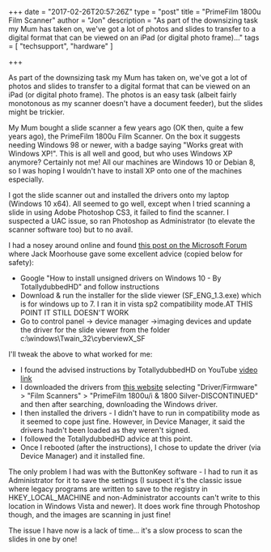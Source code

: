 +++
date = "2017-02-26T20:57:26Z"
type = "post"
title = "PrimeFilm 1800u Film Scanner"
author = "Jon"
description = "As part of the downsizing task my Mum has taken on, we've got a lot of photos and slides to transfer to a digital format that can be viewed on an iPad (or digital photo frame)..."
tags = [
  "techsupport",
  "hardware"
]

+++

As part of the downsizing task my Mum has taken on, we've got a lot of photos and slides to transfer to a digital format that can be viewed on an iPad (or digital photo frame). The photos is an easy task (albeit fairly monotonous as my scanner doesn't have a document feeder), but the slides might be trickier.

My Mum bought a slide scanner a few years ago (OK then, quite a few years ago), the PrimeFilm 1800u Film Scanner. On the box it suggests needing Windows 98 or newer, with a badge saying "Works great with Windows XP!". This is all well and good, but who uses Windows XP anymore? Certainly not me! All our machines are Windows 10 or Debian 8, so I was hoping I wouldn't have to install XP onto one of the machines especially.

I got the slide scanner out and installed the drivers onto my laptop (Windows 10 x64). All seemed to go well, except when I tried scanning a slide in using Adobe Photoshop CS3, it failed to find the scanner. I suspected a UAC issue, so ran Photoshop as Administrator (to elevate the scanner software too) but to no avail.

I had a nosey around online and found [this post on the Microsoft Forum](https://answers.microsoft.com/en-us/windows/forum/windows_8-hardware/primefilm-1800u-film-scanner-need-windows-8-driver/577b09f0-dfa3-4a85-a661-28d3f1b6f669) where Jack Moorhouse gave some excellent advice (copied below for safety):

 * Google "How to install unsigned drivers on Windows 10 - By TotallydubbedHD" and follow instructions
 * Download & run the installer for the slide viewer (SF_ENG_1.3.exe) which is for windows up to 7. I ran it in vista sp2 compatibility mode.AT THIS POINT IT STILL DOESN'T WORK
 * Go to control panel -> device manager ->imaging devices and update the driver for the slide viewer from the folder c:\windows\Twain_32\cyberviewX_SF

I'll tweak the above to what worked for me:

 * I found the advised instructions by TotallydubbedHD on YouTube [video link](https://www.youtube.com/watch?v=StkR3D2d5WI)
 * I downloaded the drivers from [this website](http://www.avegene.com/sd.php) selecting "Driver/Firmware" > "Film Scanners" > "PrimeFilm 1800u/i & 1800 Silver-DISCONTINUED" and then after searching, downloading the Windows driver.
 * I then installed the drivers - I didn't have to run in compatibility mode as it seemed to cope just fine. However, in Device Manager, it said the drivers hadn't been loaded as they weren't signed.
 * I followed the TotallydubbedHD advice at this point.
 * Once I rebooted (after the instructions), I chose to update the driver (via Device Manager) and it installed fine.

The only problem I had was with the ButtonKey software - I had to run it as Administrator for it to save the settings (I suspect it's the classic issue where legacy programs are written to save to the registry in HKEY_LOCAL_MACHINE and non-Administrator accounts can't write to this location in Windows Vista and newer). It does work fine through Photoshop though, and the images are scanning in just fine!

The issue I have now is a lack of time... it's a slow process to scan the slides in one by one!
